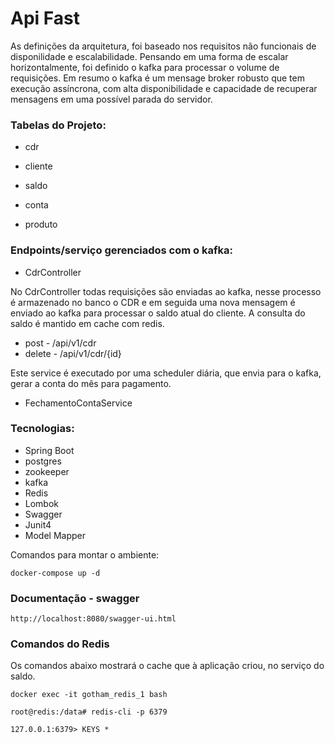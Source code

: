 # Api Fast

As definições da arquitetura, foi baseado nos requisitos não funcionais de disponilidade e escalabilidade. Pensando em uma forma de escalar horizontalmente, foi definido o kafka para processar o volume de requisições. Em resumo o kafka é um mensage broker robusto que tem execução assíncrona, com alta disponibilidade e capacidade de recuperar mensagens em uma possível parada do servidor. 

### Tabelas do Projeto:

* cdr

* cliente
* saldo
* conta
* produto

### Endpoints/serviço gerenciados com o kafka:

* CdrController

No CdrController todas requisições são enviadas ao kafka, nesse processo é armazenado no banco o CDR e em seguida uma nova mensagem é enviado ao kafka para processar o saldo atual do cliente. A consulta do saldo é mantido em cache com redis.  

<ul>
  <li>post - /api/v1/cdr</li>
  <li>delete - /api/v1/cdr/{id}</li>
</ul>

Este service é executado por uma scheduler diária, que envia para o kafka, gerar a conta do mês para pagamento.

* FechamentoContaService


### Tecnologias:

* Spring Boot
* postgres
* zookeeper
* kafka
* Redis
* Lombok
* Swagger
* Junit4
* Model Mapper

Comandos para montar o ambiente:
```
docker-compose up -d 
```
### Documentação - swagger

```
http://localhost:8080/swagger-ui.html
```
### Comandos do Redis

Os comandos abaixo mostrará o cache que à aplicação criou, no serviço do saldo.

```
docker exec -it gotham_redis_1 bash

root@redis:/data# redis-cli -p 6379

127.0.0.1:6379> KEYS *
```
